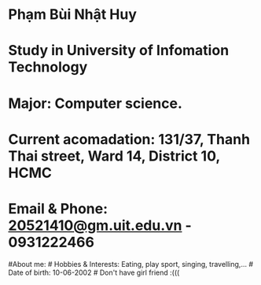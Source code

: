 # Phạm Bùi Nhật Huy


# Study in University of Infomation Technology
# Major: Computer science.
# Current acomadation: 131/37, Thanh Thai street, Ward 14, District 10, HCMC
# Email & Phone: 20521410@gm.uit.edu.vn - 0931222466

#About me:
    # Hobbies & Interests: Eating, play sport, singing, travelling,...
    # Date of birth: 10-06-2002
    # Don't have girl friend :(((
